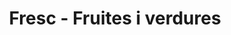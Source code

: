 ---
title: "Fresc - Fruites i verdures"
url: /vilanova-i-la-geltru/fresc-fruites-i-verdures/
shop: frutería
---